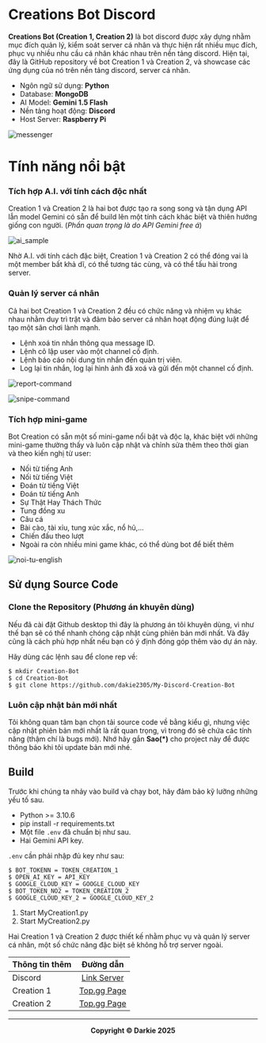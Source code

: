 # Creations Bot Discord


**Creations Bot (Creation 1, Creation 2)** là bot discord được xây dựng nhằm mục đích quản lý, kiểm soát server cá nhân và thực hiện rất nhiều mục đích, phục vụ nhiều nhu cầu cá nhân khác nhau trên nền tảng discord. Hiện tại, đây là GitHub repository về bot Creation 1 và Creation 2, và showcase các ứng dụng của nó trên nền tảng discord, server cá nhân.

- Ngôn ngữ sử dụng: **Python**
- Database: **MongoDB**
- AI Model: **Gemini 1.5 Flash**
- Nền tảng hoạt động: **Discord**
- Host Server: **Raspberry Pi**

![messenger](https://i.imgur.com/i6tG9cW.png)


# Tính năng nổi bật
### Tích hợp A.I. với tính cách độc nhất

Creation 1 và Creation 2 là hai bot được tạo ra song song và tận dụng API lẫn model Gemini có sẵn để build lên một tính cách khác biệt và thiên hướng giống con người. (*Phần quan trọng là do API Gemini free á*)

![ai_sample](https://i.imgur.com/6WfHFr6.gif)

Nhờ A.I. với tính cách đặc biệt, Creation 1 và Creation 2 có thể đóng vai là một member bất khả dĩ, có thể tương tác cùng, và có thể tấu hài trong server.

### Quản lý server cá nhân

Cả hai bot Creation 1 và Creation 2 đều có chức năng và nhiệm vụ khác nhau nhằm duy trì trật và đảm bảo server cá nhân hoạt động đúng luật để tạo một sân chơi lành mạnh.

- Lệnh xoá tin nhắn thông qua message ID.
- Lệnh cô lập user vào một channel cố định.
- Lệnh báo cáo nội dung tin nhắn đến quản trị viên.
- Log lại tin nhắn, log lại hình ảnh đã xoá và gửi đến một channel cố định.

![report-command](https://media.discordapp.net/attachments/1257003289485119499/1263962176020807800/chrome_ImDGLSrqyn.gif?ex=66efdb42&is=66ee89c2&hm=f0283ec465a37069a8f53d53db3b96e3d2b3e0a63126c584f4cf344393851da9&=)

![snipe-command](https://i.imgur.com/mlGfBuU.gif)


### Tích hợp mini-game
Bot Creation có sẵn một số mini-game nổi bật và độc lạ, khác biệt với những mini-game thường thấy và luôn cập nhật và chỉnh sửa thêm theo thời gian và theo kiến nghị từ user:
- Nối từ tiếng Anh
- Nối từ tiếng Việt
- Đoán từ tiếng Việt
- Đoán từ tiếng Anh
- Sự Thật Hay Thách Thức
- Tung đồng xu
- Câu cá
- Bài cào, tài xỉu, tung xúc xắc, nổ hũ,...
- Chiến đấu theo lượt
- Ngoài ra còn nhiều mini game khác, có thể dùng bot để biết thêm

![noi-tu-english](https://i.imgur.com/WXoia3n.gif)

## Sử dụng Source Code

### Clone the Repository (Phương án khuyên dùng)
Nếu đã cài đặt Github desktop thì đây là phương án tôi khuyên dùng, vì như thế bạn sẽ có thể nhanh chóng cập nhật cùng phiên bản mới nhất. Và đây cũng là cách phù hợp nhất nếu bạn có ý định đóng góp thêm vào dự án này. 

Hãy dùng các lệnh sau để clone rep về:

    $ mkdir Creation-Bot
    $ cd Creation-Bot
    $ git clone https://github.com/dakie2305/My-Discord-Creation-Bot


### Luôn cập nhật bản mới nhất
Tôi không quan tâm bạn chọn tải source code về bằng kiểu gì, nhưng việc cập nhật phiên bản mới nhất là rất quan trọng, vì trong đó sẽ chứa các tính năng (thậm chí là bugs mới). Nhớ hãy gắn **Sao(*)** cho project này để được thông báo khi tôi update bản mới nhé. 

## Build

Trước khi chúng ta nhảy vào build và chạy bot, hãy đảm bảo kỹ lưỡng những yếu tố sau.

 - Python >= 3.10.6
 - pip install -r requirements.txt
 - Một file `.env` đã chuẩn bị như sau.
 - Hai Gemini API key.


`.env` cần phải nhập đủ key như sau:

    $ BOT_TOKENN = TOKEN_CREATION_1
    $ OPEN_AI_KEY = API_KEY
    $ GOOGLE_CLOUD_KEY = GOOGLE_CLOUD_KEY
    $ BOT_TOKEN_NO2 = TOKEN_CREATION_2
    $ GOOGLE_CLOUD_KEY_2 = GOOGLE_CLOUD_KEY_2


 1. Start MyCreation1.py
 2. Start MyCreation2.py

Hai Creation 1 và Creation 2 được thiết kế nhằm phục vụ và quản lý server cá nhân, một số chức năng đặc biệt sẽ không hỗ trợ server ngoài.

| Thông tin thêm  | Đường dẫn |
| ------------- |:-------------:|
| Discord      | [Link Server](https://discord.gg/kKzyJAuccr)     |
| Creation 1      | [Top.gg Page](https://top.gg/bot/1257305865124581416)     |
| Creation 2      | [Top.gg Page](https://top.gg/bot/1257713292445618239)     |

---
<p align="center">
<strong>Copyright © Darkie 2025</strong>
</p>